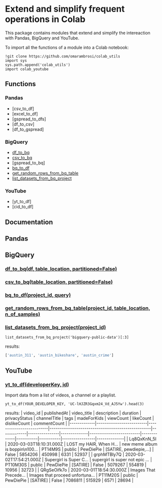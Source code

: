 # Extend and simplify frequent operations in Colab
This package contains modules that extend and simplify the intereaction with Pandas, BigQuery and YouTube.

To import all the functions of a module into a Colab notebook:
```
!git clone https://github.com/omarambrosi/colab_utils
import sys
sys.path.append('colab_utils')
import colab_youtube
```

## Functions

### Pandas
* [csv_to_df]
* [excel_to_df]
* [gspread_to_dfs]
* [df_to_csv]
* [df_to_gspread]

### BigQuery
* [df_to_bq](#df_to_bqdf-table_location-partitionedfalse)
* [csv_to_bq](#csv_to_bqtable_location-partitionedfalse)
* [gspread_to_bq]
* [bq_to_df](#bq_to_dfproject_id-query)
* [get_random_rows_from_bq_table](#get_random_rows_from_bq_tableproject_id-table_location-n_of_samples)
* [list_datasets_from_bq_project](#list_datasets_from_bq_projectproject_id)

### YouTube
* [yt_to_df]
* [cid_to_df]

## Documentation
## Pandas
## BigQuery
### [df_to_bq(df, table_location, partitioned=False)](colab_bigquery.py)
### [csv_to_bq(table_location, partitioned=False)](colab_bigquery.py)
### [bq_to_df(project_id, query)](colab_bigquery.py)
### [get_random_rows_from_bq_table(project_id, table_location, n_of_samples)](colab_bigquery.py)
### [list_datasets_from_bq_project(project_id)](colab_bigquery.py)
```colab
list_datasets_from_bq_project('bigquery-public-data')[:3]
```
results:
```Python
['austin_311', 'austin_bikeshare', 'austin_crime']
```
## YouTube
### [yt_to_df(developerKey, id)](colab_youtube.py)
Import data from a list of videos, a channel or a playlist.
```colab
yt_to_df(YOUR_DEVELOPER_KEY, 'UC-lHJZR3Gqxm24_Vd_AJ5Yw').head(3)
```
results:
|  video_id   |       publishedAt        |       video_title        |            description              | duration | privacyStatus  | channelTitle |           tags           | madeForKids | viewCount | likeCount | dislikeCount | commentCount |
|-------------|--------------------------|--------------------------|----------------------------------------------------|-------------|----------------|--------------|--------------------------|-------------|-----------|-----------|-----------------|--------------|
| Lq8QxKnN_5I | 2020-03-03T18:10:31.000Z | LOST my HAIR, When H...  | new meme album is boppin\n100...	 | PT14M9S  | public         | PewDiePie    | [SATIRE, pewdiepie,...]  | False       | 5854206   | 450998    | 6331         | 52937        |
| grphMTBly7Q | 2020-03-02T17:54:21.000Z |  Supergirl is Super C... | supergirl is super not epic  ...	 | PT10M30S | public         | PewDiePie    | [SATIRE]                 | False       | 5079267   | 554819    | 10956        |   32723        |
| QRgSeOifk7o | 2020-03-01T18:54:30.000Z | Images That Precede...   | Images that proceed unfortuna...	 | PT11M20S | public         | PewDiePie    | [SATIRE]                 | False       | 7086811   | 515929    | 6571         |  28694        |
